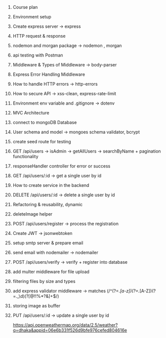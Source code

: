 1. Course plan
2. Environment setup
3. Create express server -> express
4. HTTP request & response
5. nodemon and morgan package -> nodemon , morgan
6. api testing with Postman
7. Middleware & Types of Middleware -> body-parser
8. Express Error Handling Middleware
9. How to handle HTTP errors -> http-errors
10. How to secure API -> xss-clean, express-rate-limit
11. Environment env variable and .gitignore -> dotenv
12. MVC Architecture
13. connect to mongoDB Database
14. User schema and model -> mongoes schema validator, bcrypt
15. create seed route for testing
16. GET /api/users -> isAdmin -> getAllUsers ->
    searchByName + pagination functionality
17. responseHandler controller for error or success
18. GET /api/users/:id -> get a single user by id
19. How to create service in the backend
20. DELETE /api/users/:id -> delete a single user by id
21. Refactoring & reusability, dynamic
22. deleteImage helper
23. POST /api/users/register -> process the registration
24. Create JWT -> jsonwebtoken
25. setup smtp server & prepare email
26. send email with nodemailer -> nodemailer
27. POST /api/users/verify -> verify + register into database
28. add multer middleware for file upload
29. filtering files by size and types
30. add express validator middleware ->
    matches (/^(?=._[a-z])(?=._[A-Z])(?=.\_\d)(?[@$!%*?&])[A-Za-z\d@$!%*?&]+$/)
31. storing image as buffer
32. PUT /api/users/:id -> update a single user by id

    https://api.openweathermap.org/data/2.5/weather?q=dhaka&appid=06e6b331f526d9bfe976cefed804616e
